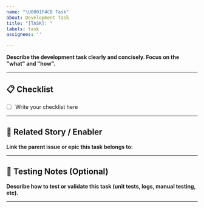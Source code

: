 ```yaml
---
name: "\U0001F4CB Task"
about: Development Task
title: "[TASK]: "
labels: task
assignees: ''

---
```


**Describe the development task clearly and concisely. Focus on the "what" and "how".**  

---

## 📋 Checklist

- [ ] Write your checklist here

---

## 🔗 Related Story / Enabler
**Link the parent issue or epic this task belongs to:**


---

## 🧪 Testing Notes (Optional)
**Describe how to test or validate this task (unit tests, logs, manual testing, etc).**

---
